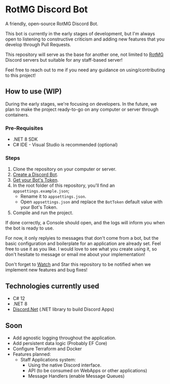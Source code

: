 # RotMG Discord Bot
A friendly, open-source RotMG Discord Bot.

This bot is currently in the early stages of development, but I'm always open to listening to constructive criticism and adding new features that you develop through Pull Requests.

This repository will serve as the base for another one, not limited to [RotMG](https://www.realmofthemadgod.com/) Discord servers but suitable for any staff-based server!

Feel free to reach out to me if you need any guidance on using/contributing to this project!

## How to use (WIP)
During the early stages, we're focusing on developers. In the future, we plan to make the project ready-to-go on any computer or server through containers.

### Pre-Requisites

- .NET 8 SDK
- C# IDE - Visual Studio is recommended (optional)

### Steps
1. Clone the repository on your computer or server.
2. [Create a Discord Bot](https://www.ionos.com/digitalguide/server/know-how/creating-discord-bot/).
3. [Get your Bot's Token](https://docs.discordbotstudio.org/setting-up-dbs/finding-your-bot-token).
4. In the root folder of this repository, you'll find an `appsettings.example.json`; 
    - Rename it to `appsettings.json`.
    - Open `appsettings.json` and replace the `BotToken` default value with your Bot's Token.
6. Compile and run the project.

If done correctly, a Console should open, and the logs will inform you when the bot is ready to use.

For now, it only replyies to messages that don't come from a bot, but the basic configuration and boilerplate for an application are already set. Feel free to use it as you like. I would love to see what you create using it, so don't hesitate to message or email me about your implementation!

Don't forget to [Watch](https://github.com/ArthurSander/rotmg-discord-bot/subscription) and Star this repository to be notified when we implement new features and bug fixes!

## Technologies currently used
- C# 12
- .NET 8
- [Discord.Net](https://github.com/discord-net/Discord.Net) (.NET library to build Discord Apps)

## Soon
- Add agnostic logging throughout the application.
- Add persistent data logic (Probably EF Core)
- Configure Terraform and Docker
- Features planned:
    - Staff Applications system:
        - Using the native Discord interface.
        - API (to be consumed on WebApps or other applications)
        - Message Handlers (enable Message Queues)